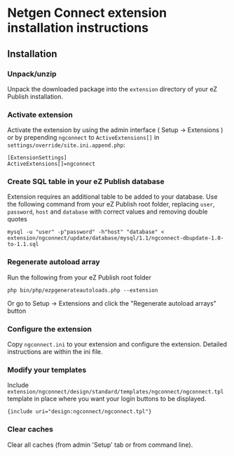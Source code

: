 # Netgen Connect extension installation instructions

## Installation

### Unpack/unzip

Unpack the downloaded package into the `extension` directory of your eZ Publish installation.

### Activate extension

Activate the extension by using the admin interface ( Setup -> Extensions ) or by
prepending `ngconnect` to `ActiveExtensions[]` in `settings/override/site.ini.append.php`:

    [ExtensionSettings]
    ActiveExtensions[]=ngconnect

### Create SQL table in your eZ Publish database

Extension requires an additional table to be added to your database. Use the following command from your eZ Publish
root folder, replacing `user`, `password`, `host` and `database` with correct values and removing double quotes

    mysql -u "user" -p"password" -h"host" "database" < extension/ngconnect/update/database/mysql/1.1/ngconnect-dbupdate-1.0-to-1.1.sql

### Regenerate autoload array

Run the following from your eZ Publish root folder

    php bin/php/ezpgenerateautoloads.php --extension

Or go to Setup -> Extensions and click the "Regenerate autoload arrays" button

### Configure the extension

Copy `ngconnect.ini` to your extension and configure the extension. Detailed instructions are within the ini file.

### Modify your templates

Include `extension/ngconnect/design/standard/templates/ngconnect/ngconnect.tpl` template in place where you want your login buttons to be displayed.

    {include uri="design:ngconnect/ngconnect.tpl"}

### Clear caches

Clear all caches (from admin 'Setup' tab or from command line).
